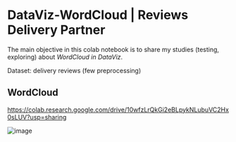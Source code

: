 # DataViz-WordCloud | Reviews Delivery Partner

The main objective in this colab notebook is to share my studies (testing, exploring) about _WordCloud in DataViz_.

Dataset: delivery reviews (few preprocessing)

## WordCloud

https://colab.research.google.com/drive/10wfzLrQkGi2eBLpykNLubuVC2Hx0sLUV?usp=sharing


![image](https://user-images.githubusercontent.com/51026420/123515425-b5836a80-d66d-11eb-8c1f-cb68790e1740.png)


